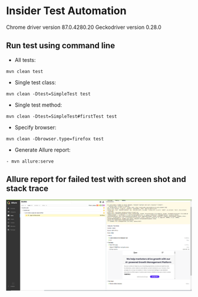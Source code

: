 # Insider Test Automation
Chrome driver version 87.0.4280.20
Geckodriver version 0.28.0

## Run test using command line
- All tests: 
```shell script
mvn clean test
```
- Single test class: 
```shell script
mvn clean -Dtest=SimpleTest test
```
- Single test method:
```shell script
mvn clean -Dtest=SimpleTest#firstTest test
```
- Specify browser:
```shell script
mvn clean -Dbrowser.type=firefox test
```
- Generate Allure report:
```shell script
- mvn allure:serve
```

## Allure report for failed test with screen shot and stack trace
<p align="center">
    <img src="src/test/resources/TestFailure.png">
</p>